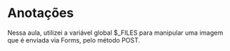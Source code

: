 # Anotações

Nessa aula, utilizei a variável global $_FILES para manipular uma imagem que é enviada via Forms, pelo método POST.
